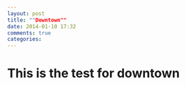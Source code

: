 ```yaml
---
layout: post
title: ""Downtown""
date: 2014-01-10 17:32
comments: true
categories: 
---
```

# This is the test for downtown
